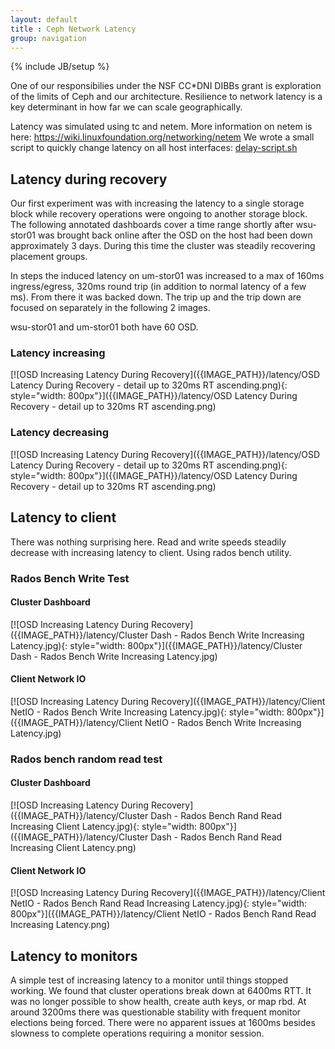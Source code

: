 ```yaml
---
layout: default
title : Ceph Network Latency 
group: navigation
---
```

{% include JB/setup %}

One of our responsibilies under the NSF CC*DNI DIBBs grant is exploration of the limits of Ceph and our architecture.  Resilience to network latency is a key determinant in how far we can scale geographically.  

Latency was simulated using tc and netem.   More information on netem is here:  https://wiki.linuxfoundation.org/networking/netem
We wrote a small script to quickly change latency on all host interfaces:  [delay-script.sh]({{ASSET_PATH}}/misc/delay-script.sh)

## Latency during recovery

Our first experiment was with increasing the latency to a single storage block while recovery operations were ongoing to another storage block.  The following annotated dashboards cover a time range shortly after wsu-stor01 was brought back online after the OSD on the host had been down approximately 3 days. During this time the cluster was steadily recovering placement groups.  

In steps the induced latency on um-stor01 was increased to a max of 160ms ingress/egress, 320ms round trip (in addition to normal latency of a few ms). From there it was backed down. The trip up and the trip down are focused on separately in the following 2 images.

wsu-stor01 and um-stor01 both have 60 OSD.  

### Latency increasing

[![OSD Increasing Latency During Recovery]({{IMAGE_PATH}}/latency/OSD Latency During Recovery - detail up to 320ms RT ascending.png){: style="width: 800px"}]({{IMAGE_PATH}}/latency/OSD Latency During Recovery - detail up to 320ms RT ascending.png)

### Latency decreasing

[![OSD Increasing Latency During Recovery]({{IMAGE_PATH}}/latency/OSD Latency During Recovery - detail up to 320ms RT ascending.png){: style="width: 800px"}]({{IMAGE_PATH}}/latency/OSD Latency During Recovery - detail up to 320ms RT ascending.png)

## Latency to client

There was nothing surprising here.  Read and write speeds steadily decrease with increasing latency to client.  Using rados bench utility.  

### Rados Bench Write Test

#### Cluster Dashboard

[![OSD Increasing Latency During Recovery]({{IMAGE_PATH}}/latency/Cluster Dash - Rados Bench Write Increasing Latency.jpg){: style="width: 800px"}]({{IMAGE_PATH}}/latency/Cluster Dash - Rados Bench Write Increasing Latency.jpg)

#### Client Network IO

[![OSD Increasing Latency During Recovery]({{IMAGE_PATH}}/latency/Client NetIO - Rados Bench Write Increasing Latency.jpg){: style="width: 800px"}]({{IMAGE_PATH}}/latency/Client NetIO - Rados Bench Write Increasing Latency.jpg)

### Rados bench random read test

#### Cluster Dashboard

[![OSD Increasing Latency During Recovery]({{IMAGE_PATH}}/latency/Cluster Dash - Rados Bench Rand Read Increasing Client Latency.jpg){: style="width: 800px"}]({{IMAGE_PATH}}/latency/Cluster Dash - Rados Bench Rand Read Increasing Client Latency.png)

#### Client Network IO

[![OSD Increasing Latency During Recovery]({{IMAGE_PATH}}/latency/Client NetIO - Rados Bench Rand Read Increasing Latency.jpg){: style="width: 800px"}]({{IMAGE_PATH}}/latency/Client NetIO - Rados Bench Rand Read Increasing Latency.png)


## Latency to monitors

A simple test of increasing latency to a monitor until things stopped working.  We found that cluster operations break down at 6400ms RTT.  It was no longer possible to show health, create auth keys, or map rbd.  At around 3200ms there was questionable stability with frequent monitor elections being forced.  There were no apparent issues at 1600ms besides slowness to complete operations requiring a monitor session.   